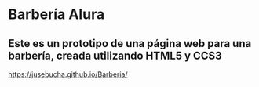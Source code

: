# Barbería Alura
## Este es un prototipo de una página web para una barbería, creada utilizando HTML5 y CCS3
https://jusebucha.github.io/Barberia/
